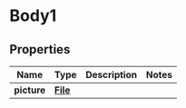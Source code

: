 # Body1

## Properties
Name | Type | Description | Notes
------------ | ------------- | ------------- | -------------
**picture** | [**File**](File.md) |  | 
